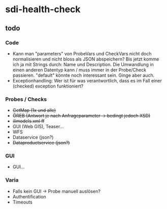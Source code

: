 # sdi-health-check

## todo
### Code
- Kann man "parameters" von ProbeVars und CheckVars nicht doch normalisieren und nicht bloss als JSON abspeichern? Bis jetzt komme ich ja mit Strings durch: Name und Description. Die Umwandlung in einen anderen Datentyp kann / muss immer in der Probe/Check passieren. "default" könnte noch interessant sein. Ginge aber auch.
- Exceptionhandling: Wer ist für was verantwortlich, dass es im Fall einer (checked) exception funktioniert?
### Probes / Checks
- ~~GetMap (1x und alle)~~
- ~~ÖREB (Antwort je nach Anfrageparameter -> bedingt jedoch XSD)~~
- ~~ilimodels.xml ff~~
- GUI (Web GIS), Teaser...
- WFS
- Dataservice (json?)
- ~~Dataproductservice (json?)~~
### GUI
- GUI...
### Varia
- Falls kein GUI -> Probe manuell auslösen?
- Authentification
- Timeouts